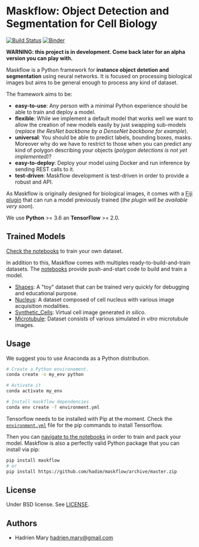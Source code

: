 # Maskflow: Object Detection and Segmentation for Cell Biology
[![Build Status](https://travis-ci.com/hadim/maskflow.svg?branch=master)](https://travis-ci.com/hadim/maskflow)
[![Binder](https://mybinder.org/badge.svg)](https://mybinder.org/v2/gh/hadim/maskflow/master?urlpath=lab/tree/notebooks)

**WARNING: this project is in development. Come back later for an alpha version you can play with.**

Maskflow is a Python framework for **instance object detetion and segmentation** using neural networks. It is focused on processing biological images but aims to be general enough to process any kind of dataset.

The framework aims to be:

- **easy-to-use**: Any person with a minimal Python experience should be able to train and deploy a model.
- **flexible**: While we implement a default model that works well we want to allow the creation of new models easily by just swapping sub-models (*replace the ResNet backbone by a DenseNet backbone for example*).
- **universal**: You should be able to predict labels, bounding boxes, masks. Moreover why do we have to restrict to those when you can predict any kind of polygon describing your objects (*polygon detections is not yet implemented*)?
- **easy-to-deploy**: Deploy your model using Docker and run inference by sending REST calls to it.
- **test-driven**: Maskflow development is test-driven in order to provide a robust and API.

As Maskflow is originally designed for biological images, it comes with a [Fiji plugin](https://github.com/hadim/maskflow-fiji) that can run a model previously trained (*the plugin will be available very soon*).

We use **Python** >= 3.6 an **TensorFlow** >= 2.0.

## Trained Models

[Check the notebooks](./notebooks/1_Build_Dataset/README.md) to train your own dataset.

In addition to this, Maskflow comes with multiples ready-to-build-and-train datasets. The [notebooks](./notebooks) provide push-and-start code to build and train a model.

- [Shapes](./notebooks/1_Build_Dataset/Shapes/Shapes.ipynb): A "toy" dataset that can be trained very quickly for debugging and educational purpose.
- [Nucleus](./notebooks/1_Build_Dataset/Nucleus/Nucleus.ipynb): A dataset composed of cell nucleus with various image acquisition modalities.
- [Synthetic_Cells](./notebooks/1_Build_Dataset/Synthetic_Cells/Synthetic_Cells.ipynb): Virtual cell image generated *in silico*.
- [Microtubule](./notebooks/1_Build_Dataset/Microtubule/Microtubule.ipynb): Dataset consists of various simulated *in vitro* microtubule images.

## Usage

We suggest you to use Anaconda as a Python distribution.

```bash
# Create a Python environement.
conda create -n my_env python

# Activate it
conda activate my_env

# Install maskflow dependencies
conda env create -f environment.yml
```

Tensorflow needs to be installed with Pip at the moment. Check the [`environment.yml`](./environment.yml) file for the pip commands to install Tensorflow.

Then you can [navigate to the notebooks](./notebooks/1_Build_Dataset/README.md) in order to train and pack your model. Maskflow is also a perfectly valid Python package that you can install via pip:

```bash
pip install maskflow
# or
pip install https://github.com/hadim/maskflow/archive/master.zip
```

## License

Under BSD license. See [LICENSE](LICENSE).

## Authors

- Hadrien Mary <hadrien.mary@gmail.com>
